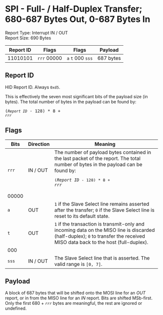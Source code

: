 
# SPI - Full- / Half-Duplex Transfer; 680-687 Bytes Out, 0-687 Bytes In
Report Type: Interrupt IN / OUT<br />
Report Size: 690 Bytes

| Report ID | Flags | Flags | Payload |
|-----------|-------|-------|---------|
| 11010101 | `rrr`&nbsp;00000 | `a`&nbsp;`t`&nbsp;000&nbsp;`sss` | 687 bytes |

## Report ID
HID Report ID.  Always `0xd5`.

This is effectively the seven most significant bits of the payload size (in bytes).  The total number of bytes in the payload can be found by: <pre>(*`Report ID`* - 128) * 8 + *`rrr`*</pre>

## Flags

| Bits  | Direction | Meaning |
|-------|-----------|---------|
| `rrr` | IN / OUT  | The number of payload bytes contained in the last packet of the report.  The total number of bytes in the payload can be found by: <pre>(*`Report ID`* - 128) * 8 + *`rrr`*</pre> |
| 00000 |          |                                                                       |
| `a`   | OUT      | `1` if the Slave Select line remains asserted after the transfer; `0` if the Slave Select line is reset to its default state. |
| `t`   | OUT      | `1` if the transaction is transmit-only and incoming data on the MISO line is discarded (half-duplex); `0` to transfer the received MISO data back to the host (full-duplex). |
| 000   |          |                                                                       |
| `sss` | IN / OUT | The Slave Select line that is asserted.  The valid range is `[0, 7]`. |

## Payload
A block of 687 bytes that will be shifted onto the MOSI line for an *OUT* report, or in from the MISO line for an *IN* report.  Bits are shifted MSb-first.  Only the first 680 + *`rrr`* bytes are meaningful, the rest are ignored or undefined.
